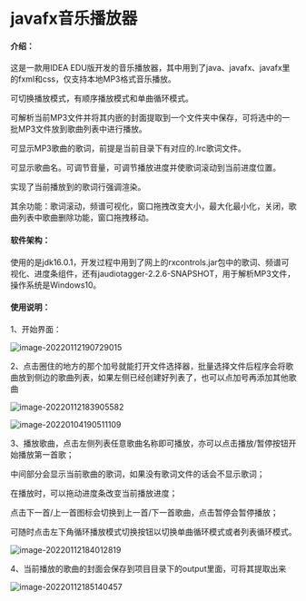 # javafx音乐播放器

#### 介绍：

这是一款用IDEA EDU版开发的音乐播放器，其中用到了java、javafx、javafx里的fxml和css，仅支持本地MP3格式音乐播放。

可切换播放模式，有顺序播放模式和单曲循环模式。

可解析当前MP3文件并将其内嵌的封面提取到一个文件夹中保存，可将选中的一批MP3文件放到歌曲列表中进行播放。

可显示MP3歌曲的歌词，前提是当前目录下有对应的.lrc歌词文件。

可显示歌曲名。可调节音量，可调节播放进度并使歌词滚动到当前进度位置。

实现了当前播放到的歌词行强调渲染。

其余功能：歌词滚动，频谱可视化，窗口拖拽改变大小，最大化最小化，关闭，歌曲列表中歌曲删除功能，窗口拖拽移动。

#### 软件架构：

使用的是jdk16.0.1，开发过程中用到了网上的rxcontrols.jar包中的歌词、频谱可视化、进度条组件，还有jaudiotagger-2.2.6-SNAPSHOT，用于解析MP3文件，操作系统是Windows10。

#### 使用说明：

1、开始界面：

![image-20220112190729015](C:\Users\24026\AppData\Roaming\Typora\typora-user-images\image-20220112190729015.png)

2、点击圈住的地方的那个加号就能打开文件选择器，批量选择文件后程序会将歌曲放到侧边的歌曲列表，如果左侧已经创建好列表了，也可以点加号再添加其他歌曲

![image-20220112183905582](C:\Users\24026\AppData\Roaming\Typora\typora-user-images\image-20220112183905582.png)

![image-20220104190511109](C:\Users\24026\AppData\Roaming\Typora\typora-user-images\image-20220104190511109.png)

3、播放歌曲，点击左侧列表任意歌曲名称即可播放，亦可以点击播放/暂停按钮开始播放第一首歌；

中间部分会显示当前歌曲的歌词，如果没有歌词文件的话会不显示歌词；

在播放时，可以拖动进度条改变当前播放进度；

点击下一首/上一首图标会切换到上一首/下一首歌曲，点击暂停会暂停播放；

可随时点击左下角循环播放模式切换按钮以切换单曲循环模式或者列表循环模式。

![image-20220112184012819](C:\Users\24026\AppData\Roaming\Typora\typora-user-images\image-20220112184012819.png)

4、当前播放的歌曲的封面会保存到项目目录下的output里面，可将其提取出来

![image-20220112185140457](C:\Users\24026\AppData\Roaming\Typora\typora-user-images\image-20220112185140457.png)

